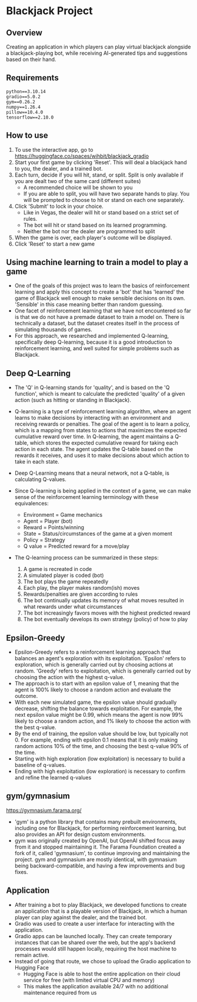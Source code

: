 # Blackjack Project

## Overview
Creating an application in which players can play virtual blackjack alongside a blackjack-playing bot, while receiving AI-generated tips and suggestions based on their hand.

## Requirements
```
python==3.10.14
gradio==5.0.2
gym==0.26.2
numpy==1.26.4
pillow==10.4.0
tensorflow==2.10.0
```

## How to use
1. To use the interactive app, go to https://huggingface.co/spaces/wihbit/blackjack_gradio  
2. Start your first game by clicking 'Reset'. This will deal a blackjack hand to you, the dealer, and a trained bot.  
3. Each turn, decide if you will hit, stand, or split. Split is only available if you are dealt two of the same card (different suites)
    - A recommended choice will be shown to you
    - If you are able to split, you will have two separate hands to play. You will be prompted to choose to hit or stand on each one separately.
5. Click 'Submit' to lock in your choice.
    - Like in Vegas, the dealer will hit or stand based on a strict set of rules.  
    - The bot will hit or stand based on its learned programming.
    - Neither the bot nor the dealer are programmed to split
6. When the game is over, each player's outcome will be displayed.
7. Click 'Reset' to start a new game

## Using machine learning to train a model to play a game

- One of the goals of this project was to learn the basics of reinforcement learning and apply this concept to create a 'bot' that has 'learned' the game of Blackjack well enough to make sensible decisions on its own. 'Sensible' in this case meaning better than random guessing.
- One facet of reinforcement learning that we have not encountered so far is that we do not have a premade dataset to train a model on. There is technically a dataset, but the dataset creates itself in the process of simulating thousands of games.
- For this approach, we researched and implemented Q-learning, specifically deep Q-learning, because it is a good introduction to reinforcement learning, and well suited for simple problems such as Blackjack.

## Deep Q-Learning

- The 'Q' in Q-learning stands for 'quality', and is based on the 'Q function', which is meant to calculate the predicted 'quality' of a given action (such as hitting or standing in Blackjack).
- Q-learning is a type of reinforcement learning algorithm, where an agent learns to make decisions by interacting with an environment and receiving rewards or penalties. The goal of the agent is to learn a policy, which is a mapping from states to actions that maximizes the expected cumulative reward over time. In Q-learning, the agent maintains a Q-table, which stores the expected cumulative reward for taking each action in each state. The agent updates the Q-table based on the rewards it receives, and uses it to make decisions about which action to take in each state.
- Deep Q-Learning means that a neural network, not a Q-table, is calculating Q-values.
- Since Q-learning is being applied in the context of a game, we can make sense of the reinforcement learning terminology with these equivalences:
    - Environment = Game mechanics
    - Agent = Player (bot)
    - Reward = Points/winning
    - State = Status/circumstances of the game at a given moment
    - Policy = Strategy
    - Q value = Predicted reward for a move/play

- The Q-learning process can be summarized in these steps:
    1. A game is recreated in code
    2. A simulated player is coded (bot)
    3. The bot plays the game repeatedly
    4. Each play, the player makes random(ish) moves
    5. Rewards/penalties are given according to rules
    6. The bot continually updates its memory of what moves resulted in what rewards under what circumstances
    7. The bot increasingly favors moves with the highest predicted reward
    8. The bot eventually develops its own strategy (policy) of how to play

## Epsilon-Greedy
- Epsilon-Greedy refers to a reinforcement learning approach that balances an agent's exploration with its exploitation. 'Epsilon' refers to exploration, which is generally carried out by choosing actions at random. 'Greedy' refers to exploitation, which is generally carried out by choosing the action with the highest q-value.
- The approach is to start with an epsilon value of 1, meaning that the agent is 100% likely to choose a random action and evaluate the outcome.
- With each new simulated game, the epsilon value should gradually decrease, shifting the balance towards exploitation. For example, the next epsilon value might be 0.99, which means the agent is now 99% likely to choose a random action, and 1% likely to choose the action with the best q-value.
- By the end of training, the epsilon value should be low, but typically not 0. For example, ending with epsilon 0.1 means that it is only making random actions 10% of the time, and choosing the best q-value 90% of the time.
- Starting with high exploration (low exploitation) is necessary to build a baseline of q-values.
- Ending with high exploitation (low exploration) is necessary to confirm and refine the learned q-values

## gym/gymnasium
https://gymnasium.farama.org/
- 'gym' is a python library that contains many prebuilt environments, including one for Blackjack, for performing reinforcement learning, but also provides an API for design custom environments.
- gym was originally created by OpenAI, but OpenAI shifted focus away from it and stopped maintaining it. The Farama Foundation created a fork of it, called 'gymnasium', to continue improving and maintaining the project. gym and gymnasium are mostly identical, with gymnasium being backward-compatible, and having a few improvements and bug fixes.

## Application
- After training a bot to play Blackjack, we developed functions to create an application that is a playable version of Blackjack, in which a human player can play against the dealer, and the trained bot.
- Gradio was used to create a user interface for interacting with the application.
- Gradio apps can be launched locally. They can create temporary instances that can be shared over the web, but the app's backend processes would still happen locally, requiring the host machine to remain active.
- Instead of going that route, we chose to upload the Gradio application to Hugging Face
    - Hugging Face is able to host the entire application on their cloud service for free (with limited virtual CPU and memory)
    - This makes the application available 24/7 with no additional maintenance required from us
